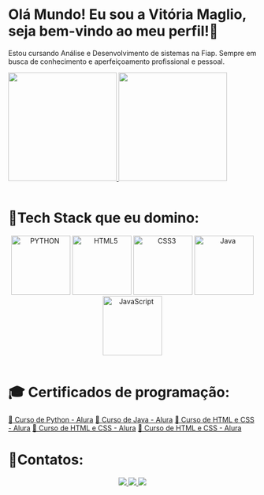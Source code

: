 # Olá Mundo! Eu sou a Vitória Maglio, seja bem-vindo ao meu perfil!👋
Estou cursando Análise e Desenvolvimento de sistemas na Fiap.
Sempre em busca de conhecimento e aperfeiçoamento profissional e pessoal.



<table>
  <a href="https://github.com/leehxd">
  <img height="220em" src="https://github-readme-stats.vercel.app/api?username=VitoriaMaglio&show_icons=true&theme=tokyonight&include_all_commits=true&count_private=true"/>
  <img height="220em" src="https://github-readme-stats.vercel.app/api/top-langs/?username=VitoriaMaglio&layout=compact&langs_count=6&theme=tokyonight"/>
  </a>
</table> 


  

# 🧠Tech Stack que eu domino: 

<table> 
<p align="center">
  
  <img src="https://img.icons8.com/?size=100&id=hGdCwhSHUe6L&format=png&color=000000" width="120" alt="PYTHON">
  <img src="https://img.icons8.com/color/2x/html-5.png" width="120" alt="HTML5">
  <img src="https://img.icons8.com/color/2x/css3.png" width="120" alt="CSS3">
  <img src="https://img.icons8.com/?size=100&id=2572&format=png&color=000000" width="120" alt="Java">
  <img src="https://img.icons8.com/?size=100&id=108784&format=png&color=000000" width="120" alt="JavaScript">
  
</p> 
</table>

# 🎓 Certificados de programação:
<p>
  <a href="./certificados/certificado-python.pdf">📜 Curso de Python - Alura</a>
  <a href="./certificados/Certificado-java.pdf">📜 Curso de Java - Alura</a>
  <a href="./certificados/Certificado-html-css.pdf">📜 Curso de HTML e CSS - Alura</a>
  <a href="./certificados/Certificado-HTML-E-CSS.pdf">📜 Curso de HTML e CSS - Alura</a>
  <a href="./certificados/Certificado-HTML-CSS-2.pdf">📜 Curso de HTML e CSS - Alura</a>
  
</p>


# 🚀Contatos:
<p align="center">

 
  <a href="https://www.instagram.com/vi.maglio/" target="_blank">
    <img src="https://img.shields.io/badge/-Instagram-%23E4405F?style=for-the-badge&logo=instagram&logoColor=white">
  </a>
  
  <a href="mailto:vitoriamaglii@gmail.com" target="_blank">
    <img src="https://img.shields.io/badge/-Gmail-%23333?style=for-the-badge&logo=gmail&logoColor=white">
  </a>
  
  <a href="https://www.linkedin.com/in/vit%C3%B3ria-valentina-maglio-8379a2354/" target="_blank">
    <img src="https://img.shields.io/badge/-LinkedIn-%230077B5?style=for-the-badge&logo=linkedin&logoColor=white">
  </a> 
</p>





 

